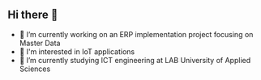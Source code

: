 ## Hi there 👋

<!--
**MatiasRihu/MatiasRihu** is a ✨ _special_ ✨ repository because its `README.md` (this file) appears on your GitHub profile.

Here are some ideas to get you started:
-->
- 🔭 I’m currently working on an ERP implementation project focusing on Master Data
- 💬 I'm interested in IoT applications
- 🌱 I’m currently studying ICT engineering at LAB University of Applied Sciences
<!--
- 👯 I’m looking to collaborate on ...
- 🤔 I’m looking for help with ...
- 💬 Ask me about ...
- 📫 How to reach me: ...
- 😄 Pronouns: ...
- ⚡ Fun fact: ...
-->
